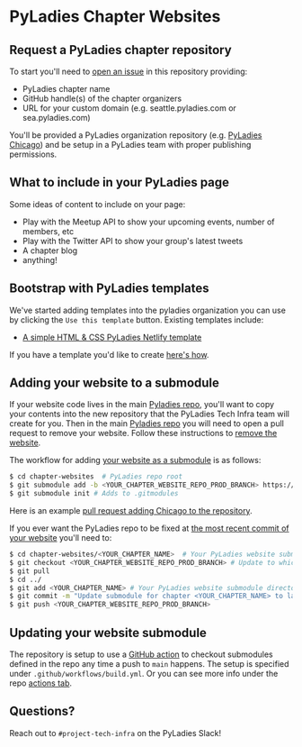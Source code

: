 # PyLadies Chapter Websites

## Request a PyLadies chapter repository

To start you'll need to [open an issue](github.com/pyladies/chapter-websites/issues) in this repository providing:

- PyLadies chapter name
- GitHub handle(s) of the chapter organizers
- URL for your custom domain (e.g. seattle.pyladies.com or sea.pyladies.com)

You'll be provided a PyLadies organization repository (e.g. [PyLadies Chicago](github.com/pyladies/pyladies-chicago-website)) and be setup in a PyLadies team with proper publishing permissions.

## What to include in your PyLadies page

Some ideas of content to include on your page:

* Play with the Meetup API to show your upcoming events, number of members, etc
* Play with the Twitter API to show your group's latest tweets
* A chapter blog
* anything!

## Bootstrap with PyLadies templates

We've started adding templates into the pyladies organization you can use by clicking the `Use this template` button. Existing templates include:

* [A simple HTML & CSS PyLadies Netlify template](https://github.com/pyladies/netlify-website-template)

If you have a template you'd like to create [here's how](https://docs.github.com/en/github/creating-cloning-and-archiving-repositories/creating-a-template-repository).

## Adding your website to a submodule 

If your website code lives in the main [Pyladies repo](github.com/pyladies/pyladies), you'll want to copy your contents into the new repository that the PyLadies Tech Infra team will create for you. Then in the main [Pyladies repo](github.com/pyladies/pyladies) you will need to open a pull request to remove your website. Follow these instructions to [remove the website](https://github.community/t/how-to-delete-multiples-files-in-github/702/3).

The workflow for adding [your website as a submodule](https://www.vogella.com/tutorials/GitSubmodules/article.html#submodules_adding) is as follows:

```bash
$ cd chapter-websites  # PyLadies repo root
$ git submodule add -b <YOUR_CHAPTER_WEBSITE_REPO_PROD_BRANCH> https://github.com/<YOUR_GITHUB_USER_NAME>/<YOUR_PYLADIES_WEBSITE_REPO>.git chapter_websites/<YOUR_CHAPTER_NAME> # e.g. git submodule add -b gh-pages https://github.com/pyladies/pyladies-chicago-website chicago
$ git submodule init # Adds to .gitmodules 
```

Here is an example [pull request adding Chicago to the repository](https://github.com/pyladies/chapter-websites/pull/2).

If you ever want the PyLadies repo to be fixed at [the most recent commit of your website](https://www.vogella.com/tutorials/GitSubmodules/article.html#submodules_track) you'll need to:

```bash
$ cd chapter-websites/<YOUR_CHAPTER_NAME>  # Your PyLadies website submodule directory
$ git checkout <YOUR_CHAPTER_WEBSITE_REPO_PROD_BRANCH> # Update to whichever branch you use to host your production code on e.g. gh-pages if hosting on GitHub pages
$ git pull 
$ cd ../
$ git add <YOUR_CHAPTER_NAME> # Your PyLadies website submodule directory
$ git commit -m "Update submodule for chapter <YOUR_CHAPTER_NAME> to latest commit on main"
$ git push <YOUR_CHAPTER_WEBSITE_REPO_PROD_BRANCH>
```

## Updating your website submodule

The repository is setup to use a [GitHub action](https://github.com/marketplace/actions/checkout-submodules?version=2.1.1) to checkout submodules defined in the repo any time a push to `main` happens. The setup is specified under `.github/workflows/build.yml`. Or you can see more info under the repo [actions tab](https://github.com/pyladies/chapter-websites/actions).
## Questions?

Reach out to `#project-tech-infra` on the PyLadies Slack!
